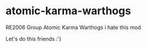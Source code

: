 # atomic-karma-warthogs
RE2006 Group Atomic Karma Warthogs
i hate this mod

Let's do this friends :')
